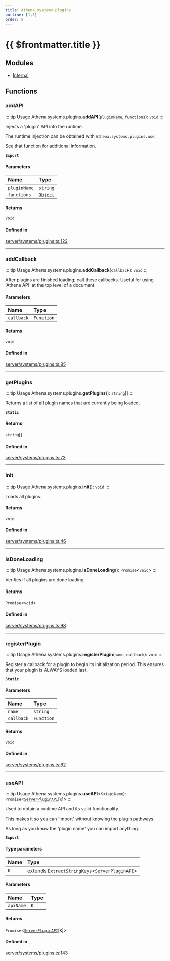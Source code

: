```yaml
---
title: Athena.systems.plugins
outline: [1,3]
order: 0
---
```


# {{ $frontmatter.title }}


## Modules

- [Internal](server_systems_plugins_Internal.md)

## Functions

### addAPI

::: tip Usage
Athena.systems.plugins.**addAPI**(`pluginName`, `functions`): `void`
:::

Injects a 'plugin' API into the runtime.

The runtime injection can be obtained with `Athena.systems.plugins.use`.

See that function for additional information.

**`Export`**

#### Parameters

| Name | Type |
| :------ | :------ |
| `pluginName` | `string` |
| `functions` | [`Object`](server_systems_plugins_Internal.md#Object) |

#### Returns

`void`

#### Defined in

[server/systems/plugins.ts:122](https://github.com/Stuyk/altv-athena/blob/7805c27/src/core/server/systems/plugins.ts#L122)

___

### addCallback

::: tip Usage
Athena.systems.plugins.**addCallback**(`callback`): `void`
:::

After plugins are finished loading; call these callbacks.
Useful for using 'Athena API' at the top level of a document.

#### Parameters

| Name | Type |
| :------ | :------ |
| `callback` | `Function` |

#### Returns

`void`

#### Defined in

[server/systems/plugins.ts:85](https://github.com/Stuyk/altv-athena/blob/7805c27/src/core/server/systems/plugins.ts#L85)

___

### getPlugins

::: tip Usage
Athena.systems.plugins.**getPlugins**(): `string`[]
:::

Returns a list of all plugin names that are currently being loaded.

**`Static`**

#### Returns

`string`[]

#### Defined in

[server/systems/plugins.ts:73](https://github.com/Stuyk/altv-athena/blob/7805c27/src/core/server/systems/plugins.ts#L73)

___

### init

::: tip Usage
Athena.systems.plugins.**init**(): `void`
:::

Loads all plugins.

#### Returns

`void`

#### Defined in

[server/systems/plugins.ts:46](https://github.com/Stuyk/altv-athena/blob/7805c27/src/core/server/systems/plugins.ts#L46)

___

### isDoneLoading

::: tip Usage
Athena.systems.plugins.**isDoneLoading**(): `Promise`<`void`\>
:::

Verifies if all plugins are done loading.

#### Returns

`Promise`<`void`\>

#### Defined in

[server/systems/plugins.ts:98](https://github.com/Stuyk/altv-athena/blob/7805c27/src/core/server/systems/plugins.ts#L98)

___

### registerPlugin

::: tip Usage
Athena.systems.plugins.**registerPlugin**(`name`, `callback`): `void`
:::

Register a callback for a plugin to begin its initialization period.
This ensures that your plugin is ALWAYS loaded last.

**`Static`**

#### Parameters

| Name | Type |
| :------ | :------ |
| `name` | `string` |
| `callback` | `Function` |

#### Returns

`void`

#### Defined in

[server/systems/plugins.ts:62](https://github.com/Stuyk/altv-athena/blob/7805c27/src/core/server/systems/plugins.ts#L62)

___

### useAPI

::: tip Usage
Athena.systems.plugins.**useAPI**<`K`\>(`apiName`): `Promise`<[`ServerPluginAPI`](../interfaces/server_systems_plugins_Internal_ServerPluginAPI.md)[`K`]\>
:::

Used to obtain a runtime API and its valid functionality.

This makes it so you can 'import' without knowing the plugin pathways.

As long as you know the 'plugin name' you can import anything.

**`Export`**

#### Type parameters

| Name | Type |
| :------ | :------ |
| `K` | extends `ExtractStringKeys`<[`ServerPluginAPI`](../interfaces/server_systems_plugins_Internal_ServerPluginAPI.md)\> |

#### Parameters

| Name | Type |
| :------ | :------ |
| `apiName` | `K` |

#### Returns

`Promise`<[`ServerPluginAPI`](../interfaces/server_systems_plugins_Internal_ServerPluginAPI.md)[`K`]\>

#### Defined in

[server/systems/plugins.ts:143](https://github.com/Stuyk/altv-athena/blob/7805c27/src/core/server/systems/plugins.ts#L143)
